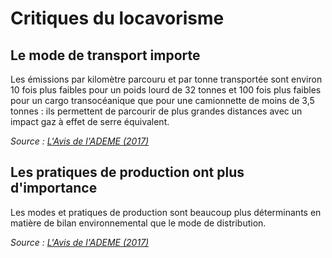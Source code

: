 # Critiques du locavorisme

## Le mode de transport importe

Les émissions par kilomètre parcouru et par tonne transportée sont environ 10 fois plus faibles pour un poids lourd de 32 tonnes et 100 fois plus faibles pour un cargo transocéanique que pour une camionnette de moins de 3,5 tonnes : ils permettent de parcourir de plus grandes distances avec un impact gaz à effet de serre équivalent.

_Source : [L'Avis de l'ADEME (2017)](l-avis-de-l-ademe-2017.md)_

## Les pratiques de production ont plus d'importance

Les modes et pratiques de production sont beaucoup plus déterminants en matière de bilan environnemental que le mode de distribution.

_Source : [L'Avis de l'ADEME (2017)](l-avis-de-l-ademe-2017.md)_
